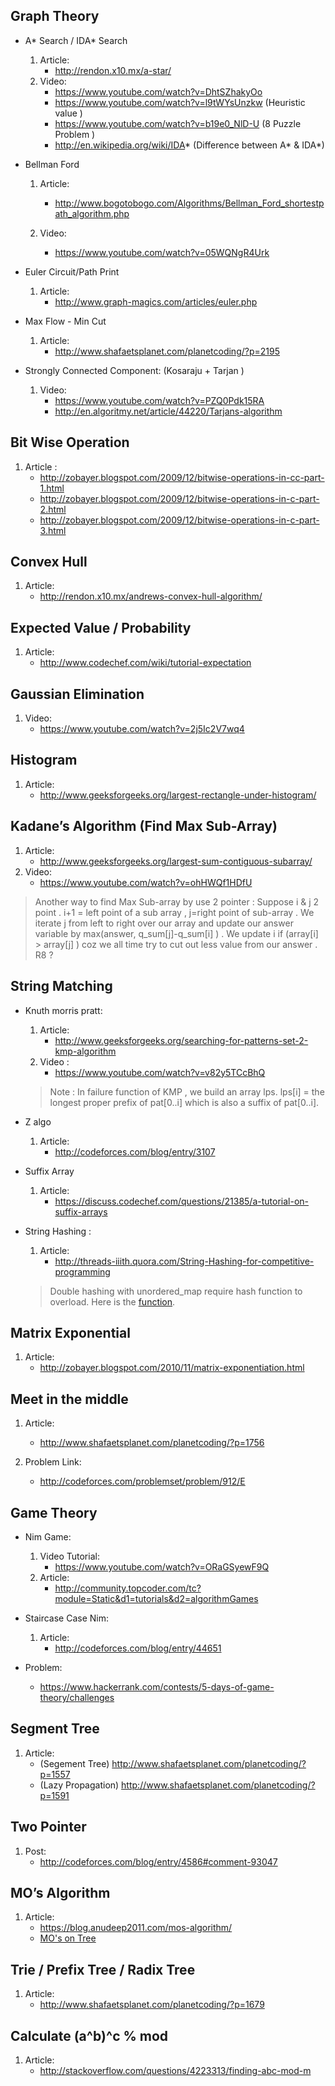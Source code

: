 ## Graph Theory
* A* Search / IDA* Search
	1. Article:
		* http://rendon.x10.mx/a-star/
	2. Video:
		* https://www.youtube.com/watch?v=DhtSZhakyOo
		* https://www.youtube.com/watch?v=l9tWYsUnzkw (Heuristic value )
		* https://www.youtube.com/watch?v=b19e0_NlD-U (8 Puzzle Problem ) 
		* http://en.wikipedia.org/wiki/IDA* (Difference between A* & IDA*)

* Bellman Ford 
	1. Article:
		* http://www.bogotobogo.com/Algorithms/Bellman_Ford_shortestpath_algorithm.php

	2. Video:
		* https://www.youtube.com/watch?v=05WQNgR4Urk

* Euler Circuit/Path Print
	1. Article:
		* http://www.graph-magics.com/articles/euler.php
		
* Max Flow - Min Cut
	1. Article:
		* http://www.shafaetsplanet.com/planetcoding/?p=2195

* Strongly Connected Component: (Kosaraju + Tarjan )
	1. Video:
		* https://www.youtube.com/watch?v=PZQ0Pdk15RA  
		* http://en.algoritmy.net/article/44220/Tarjans-algorithm

## Bit Wise Operation 
1. Article :
   	* http://zobayer.blogspot.com/2009/12/bitwise-operations-in-cc-part-1.html
   	* http://zobayer.blogspot.com/2009/12/bitwise-operations-in-c-part-2.html
   	* http://zobayer.blogspot.com/2009/12/bitwise-operations-in-c-part-3.html

## Convex Hull
1. Article:
   	* http://rendon.x10.mx/andrews-convex-hull-algorithm/

## Expected Value / Probability
1. Article:
	* http://www.codechef.com/wiki/tutorial-expectation 

## Gaussian Elimination
1. Video:
  	* https://www.youtube.com/watch?v=2j5Ic2V7wq4

## Histogram 
1. Article:
	* http://www.geeksforgeeks.org/largest-rectangle-under-histogram/

## Kadane’s Algorithm (Find Max Sub-Array)
1. Article:
	* http://www.geeksforgeeks.org/largest-sum-contiguous-subarray/
2. Video:
	* https://www.youtube.com/watch?v=ohHWQf1HDfU
> Another way to find Max Sub-array by use 2 pointer : Suppose i & j 2 point . i+1 = left point of a sub array , j=right point of sub-array . We iterate j from left to right over our array and update our answer variable by max(answer, q_sum[j]-q_sum[i] ) . We update i if (array[i] > array[j] ) coz we all time try to cut out less value from our answer . R8 ?

## String Matching
* Knuth morris pratt:
	1. Article:
	    *  http://www.geeksforgeeks.org/searching-for-patterns-set-2-kmp-algorithm
	2. Video :
		* https://www.youtube.com/watch?v=v82y5TCcBhQ
	> Note : In failure function of KMP , we build an array lps. lps[i] = the longest proper prefix of pat[0..i] which is also a suffix of pat[0..i].


* Z algo
	1. Article:
		* http://codeforces.com/blog/entry/3107

* Suffix Array
	1. Article:
		* https://discuss.codechef.com/questions/21385/a-tutorial-on-suffix-arrays

* String Hashing :
	1. Article:
		* http://threads-iiith.quora.com/String-Hashing-for-competitive-programming 
	> Double hashing with unordered_map require hash function to overload. Here is the [function](https://github.com/Kimbbakar/Contest-Resource/blob/master/String/Template/Unorderd%20map%20with%20pair%20.cpp).

## Matrix Exponential
1. Article:
	* http://zobayer.blogspot.com/2010/11/matrix-exponentiation.html

## Meet in the middle
1. Article:
	* http://www.shafaetsplanet.com/planetcoding/?p=1756

2. Problem Link:
	* http://codeforces.com/problemset/problem/912/E

## Game Theory 
* Nim Game:
	1. Video Tutorial:
		* https://www.youtube.com/watch?v=ORaGSyewF9Q
	2.	Article:
		* http://community.topcoder.com/tc?module=Static&d1=tutorials&d2=algorithmGames

* Staircase Case Nim:
	1. Article:
		* http://codeforces.com/blog/entry/44651
* Problem:
	* https://www.hackerrank.com/contests/5-days-of-game-theory/challenges

## Segment Tree 
1. Article:
	* (Segement Tree) http://www.shafaetsplanet.com/planetcoding/?p=1557
	* (Lazy Propagation) http://www.shafaetsplanet.com/planetcoding/?p=1591

 
## Two Pointer 
1. Post:
	* http://codeforces.com/blog/entry/4586#comment-93047


## MO’s Algorithm
1. Article:
	* https://blog.anudeep2011.com/mos-algorithm/
	* [MO's on Tree]( http://codeforces.com/blog/entry/43230)

## Trie / Prefix Tree / Radix Tree
1. Article:
	* http://www.shafaetsplanet.com/planetcoding/?p=1679


## Calculate (a^b)^c % mod 
1. Article:
	* http://stackoverflow.com/questions/4223313/finding-abc-mod-m





